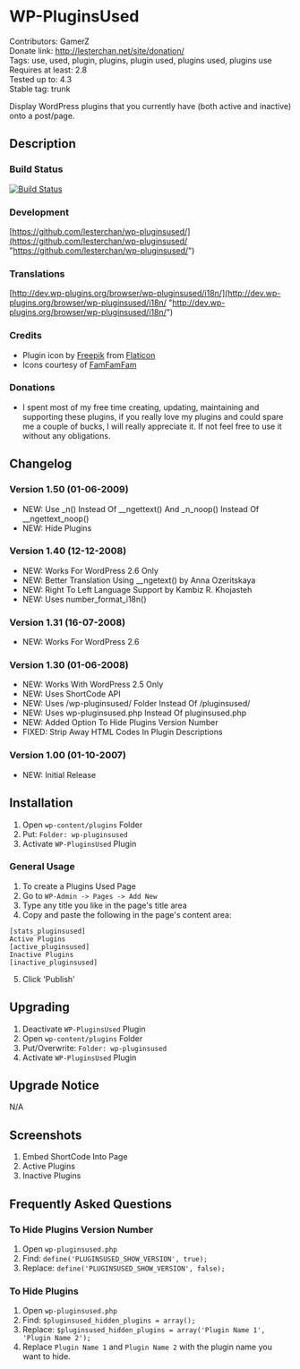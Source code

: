 # WP-PluginsUsed
Contributors: GamerZ  
Donate link: http://lesterchan.net/site/donation/  
Tags: use, used, plugin, plugins, plugin used, plugins used, plugins use  
Requires at least: 2.8  
Tested up to: 4.3  
Stable tag: trunk  

Display WordPress plugins that you currently have (both active and inactive) onto a post/page.

## Description

### Build Status
[![Build Status](https://travis-ci.org/lesterchan/wp-pluginsused.svg?branch=master)](https://travis-ci.org/lesterchan/wp-pluginsused)

### Development
[https://github.com/lesterchan/wp-pluginsused/](https://github.com/lesterchan/wp-pluginsused/ "https://github.com/lesterchan/wp-pluginsused/")

### Translations
[http://dev.wp-plugins.org/browser/wp-pluginsused/i18n/](http://dev.wp-plugins.org/browser/wp-pluginsused/i18n/ "http://dev.wp-plugins.org/browser/wp-pluginsused/i18n/")

### Credits
* Plugin icon by [Freepik](http://www.freepik.com) from [Flaticon](http://www.flaticon.com)
* Icons courtesy of [FamFamFam](http://www.famfamfam.com/ "FamFamFam")

### Donations
* I spent most of my free time creating, updating, maintaining and supporting these plugins, if you really love my plugins and could spare me a couple of bucks, I will really appreciate it. If not feel free to use it without any obligations.

## Changelog

### Version 1.50 (01-06-2009)
* NEW: Use _n() Instead Of __ngettext() And _n_noop() Instead Of __ngettext_noop()
* NEW: Hide Plugins

### Version 1.40 (12-12-2008)
*  NEW: Works For WordPress 2.6 Only
*  NEW: Better Translation Using __ngetext() by Anna Ozeritskaya
*  NEW: Right To Left Language Support by Kambiz R. Khojasteh
*  NEW: Uses number_format_i18n()

### Version 1.31 (16-07-2008)
*  NEW: Works For WordPress 2.6

### Version 1.30 (01-06-2008)
* NEW: Works With WordPress 2.5 Only
* NEW: Uses ShortCode API
* NEW: Uses /wp-pluginsused/ Folder Instead Of /pluginsused/
* NEW: Uses wp-pluginsused.php Instead Of pluginsused.php
* NEW: Added Option To Hide Plugins Version Number
* FIXED: Strip Away HTML Codes In Plugin Descriptions

### Version 1.00 (01-10-2007)
* NEW: Initial Release

## Installation

1. Open `wp-content/plugins` Folder
2. Put: `Folder: wp-pluginsused`
3. Activate `WP-PluginsUsed` Plugin

### General Usage
1. To create a Plugins Used Page
2. Go to `WP-Admin -> Pages -> Add New`
3. Type any title you like in the page's title area
4. Copy and paste the following in the page's content area:
```
[stats_pluginsused]
Active Plugins
[active_pluginsused]
Inactive Plugins
[inactive_pluginsused]
```

5. Click 'Publish'

## Upgrading

1. Deactivate `WP-PluginsUsed` Plugin
2. Open `wp-content/plugins` Folder
3. Put/Overwrite: `Folder: wp-pluginsused`
4. Activate `WP-PluginsUsed` Plugin

## Upgrade Notice

N/A

## Screenshots

1. Embed ShortCode Into Page
2. Active Plugins
3. Inactive Plugins

## Frequently Asked Questions

### To Hide Plugins Version Number
1. Open `wp-pluginsused.php`
2. Find: `define('PLUGINSUSED_SHOW_VERSION', true);`
3. Replace: `define('PLUGINSUSED_SHOW_VERSION', false);`

### To Hide Plugins
1. Open `wp-pluginsused.php`
2. Find: `$pluginsused_hidden_plugins = array();`
3. Replace: `$pluginsused_hidden_plugins = array('Plugin Name 1', 'Plugin Name 2');`
4. Replace `Plugin Name 1` and `Plugin Name 2` with the plugin name you want to hide.
